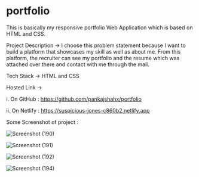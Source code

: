 # portfolio


This is basically my responsive portfolio Web Application which is based on HTML and CSS.

Project Description -> I choose this problem statement because I want to build a platform that showcases my skill as well as about me. From this platform, the recruiter can see my portfolio and the resume which was attached over there and contact with me through the mail.

Tech Stack -> HTML and CSS

Hosted Link ->

i. On GitHub : https://github.com/pankajshahx/portfolio

ii. On Netlify : https://suspicious-jones-c860b2.netlify.app


Some Screenshot of project : 


![Screenshot (190)](https://user-images.githubusercontent.com/55644809/132826418-1bf40a48-e9ea-4ffc-b1f0-913488ba0a01.png)

![Screenshot (191)](https://user-images.githubusercontent.com/55644809/132826478-bde71ff3-a822-4367-b936-60cab518f253.png)

![Screenshot (192)](https://user-images.githubusercontent.com/55644809/132826544-c051c690-0fa8-4285-9b8e-3f88d308c81f.png)

![Screenshot (194)](https://user-images.githubusercontent.com/55644809/132826225-908d8620-1523-4daf-8c2f-79b376f6a0e4.png)

